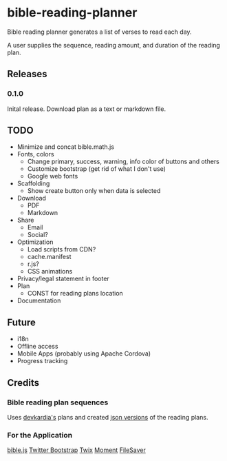 bible-reading-planner
=====================

Bible reading planner generates a list of verses to read each day.

A user supplies the sequence, reading amount, and duration of the reading plan.

## Releases

### 0.1.0 
Inital release. Download plan as a text or markdown file.

## TODO
- Minimize and concat bible.math.js
- Fonts, colors
	- Change primary, success, warning, info color of buttons and others
	- Customize bootstrap (get rid of what I don't use)
	- Google web fonts
- Scaffolding
	- Show create button only when data is selected
- Download
	- PDF
	- Markdown
- Share
	- Email
	- Social?
- Optimization
	- Load scripts from CDN?
	- cache.manifest
	- r.js?
	- CSS animations
- Privacy/legal statement in footer
- Plan
	- CONST for reading plans location
- Documentation

## Future

- i18n
- Offline access
- Mobile Apps (probably using Apache Cordova)
- Progress tracking

## Credits

### Bible reading plan sequences
Uses [devkardia's](https://github.com/devkardia/bibleplan/tree/master/readingplans) plans and created [json versions](https://github.com/khornberg/readingplans/) of the reading plans.

### For the Application
[bible.js](https://github.com/johndyer/bibly)
[Twitter Bootstrap](http://getbootstrap.com)
[Twix](http://icambron.github.io/twix.js/)
[Moment](http://momentjs.com)
[FileSaver](http://eligrey.com/blog/post/saving-generated-files-on-the-client-side)